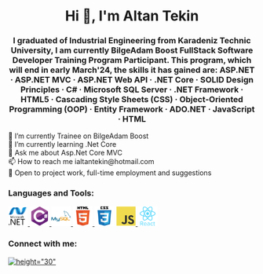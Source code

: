 <h1 align="center">Hi 👋, I'm Altan Tekin</h1>
<h3 align="center">I graduated of Industrial Engineering from Karadeniz Technic University, I am currently BilgeAdam Boost FullStack Software Developer Training Program Participant. This program, which will end in early March'24, the skills it has gained are: ASP.NET · ASP.NET MVC · ASP.NET Web API · .NET Core · SOLID Design Principles · C# · Microsoft SQL Server · .NET Framework · HTML5 · Cascading Style Sheets (CSS) · Object-Oriented Programming (OOP) · Entity Framework · ADO.NET · JavaScript · HTML </h3>

<p aligin="left">
🔭 I’m currently Trainee on BilgeAdam Boost<br>
🌱 I’m currently learning .Net Core<br>
💬 Ask me about Asp.Net Core MVC<br>
📫 How to reach me ialtantekin@hotmail.com<br>
🤝 Open to project work, full-time employment and suggestions <br>
</p>

<h3 align="left">Languages and Tools:</h3>
<p align="left">
      <a href="https://dotnet.microsoft.com/" target="_blank" rel="noreferrer"> <img src="https://raw.githubusercontent.com/devicons/devicon/master/icons/dot-net/dot-net-original-wordmark.svg" alt="dotnet" width="40" height="40"/> </a>
  <a href="https://www.w3schools.com/cs/" target="_blank" rel="noreferrer"> <img src="https://raw.githubusercontent.com/devicons/devicon/master/icons/csharp/csharp-original.svg" alt="csharp" width="40" height="40"/> </a>
    <a href="https://www.mysql.com/" target="_blank" rel="noreferrer"> <img src="https://raw.githubusercontent.com/devicons/devicon/master/icons/mysql/mysql-original-wordmark.svg" alt="mysql" width="40" height="40"/> </a> 
    <a href="https://www.w3.org/html/" target="_blank" rel="noreferrer"> <img src="https://raw.githubusercontent.com/devicons/devicon/master/icons/html5/html5-original-wordmark.svg" alt="html5" width="40" height="40"/> </a> 
  <a href="https://www.w3schools.com/css/" target="_blank" rel="noreferrer"> <img src="https://raw.githubusercontent.com/devicons/devicon/master/icons/css3/css3-original-wordmark.svg" alt="css3" width="40" height="40"/></a>
  <a href="https://developer.mozilla.org/en-US/docs/Web/JavaScript" target="_blank" rel="noreferrer"> <img src="https://raw.githubusercontent.com/devicons/devicon/master/icons/javascript/javascript-original.svg" alt="javascript" width="40" height="40"/> </a> 
  <a href="https://reactjs.org/" target="_blank" rel="noreferrer"> <img src="https://raw.githubusercontent.com/devicons/devicon/master/icons/react/react-original-wordmark.svg" alt="react" width="40" height="40"/> </a> 


<h3 align="left">Connect with me:</h3>
<p align="left">
<a href="https://www.linkedin.com/in/altaniket/" target="blank"><img align="center" src="https://raw.githubusercontent.com/rahuldkjain/github-profile-readme-generator/master/src/images/icons/Social/linked-in-alt.svg" alt= height="30" width="40" /></a>
</p>

